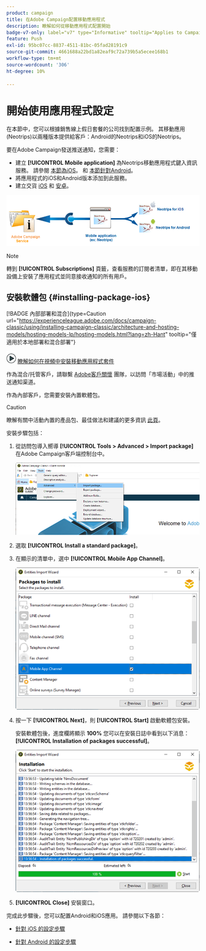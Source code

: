 ```yaml
---
product: campaign
title: 在Adobe Campaign配置移動應用程式
description: 瞭解如何從移動應用程式配置開始
badge-v7-only: label="v7" type="Informative" tooltip="Applies to Campaign Classic v7 only"
feature: Push
exl-id: 95bc07cc-8837-4511-81bc-05fad28191c9
source-git-commit: 4661688a22bd1a82eaf9c72a739b5a5ecee168b1
workflow-type: tm+mt
source-wordcount: '306'
ht-degree: 10%

---
```


# 開始使用應用程式設定



在本節中，您可以根據銷售線上假日套餐的公司找到配置示例。 其移動應用(Neotrips)以兩種版本提供給客戶：Android的Neotrips和iOS的Neotrips。

要在Adobe Campaign發送推送通知，您需要：

* 建立 **[!UICONTROL Mobile application]** 為Neotrips移動應用程式鍵入資訊服務。 請參閱 [本節為iOS](configuring-the-mobile-application.md#configuring-ios-service)。 和 [本節針對Android](configuring-the-mobile-application-android.md#configuring-android-service)。
* 將應用程式的iOS和Android版本添加到此服務。
* 建立交貨 [iOS](create-notifications-ios.md) 和 [安卓](create-notifications-android.md)。

![](assets/nmac_service_diagram.png)

>[!NOTE]
>
>轉到 **[!UICONTROL Subscriptions]** 頁籤，查看服務的訂閱者清單，即在其移動設備上安裝了應用程式並同意接收通知的所有用戶。

## 安裝軟體包 {#installing-package-ios}

[!BADGE 內部部署和混合]{type=Caution url="https://experienceleague.adobe.com/docs/campaign-classic/using/installing-campaign-classic/architecture-and-hosting-models/hosting-models-lp/hosting-models.html?lang=zh-Hant" tooltip="僅適用於本地部署和混合部署"}

![](assets/do-not-localize/how-to-video.png) [瞭解如何在視頻中安裝移動應用程式套件](https://experienceleague.adobe.com/docs/campaign-classic-learn/tutorials/sending-messages/push-channel/installing-the-mobile-app-channel.html#sending-messages)

作為混合/托管客戶，請聯繫 [Adobe客戶關懷](https://helpx.adobe.com/tw/enterprise/admin-guide.html/enterprise/using/support-for-experience-cloud.ug.html) 團隊，以訪問「市場活動」中的推送通知渠道。

作為內部客戶，您需要安裝內置軟體包。

>[!CAUTION]
>
>瞭解有關中活動內置的產品包、最佳做法和建議的更多資訊 [此頁](../../installation/using/installing-campaign-standard-packages.md)。

安裝步驟包括：

1. 從訪問包導入嚮導 **[!UICONTROL Tools > Advanced > Import package]** 在Adobe Campaign客戶端控制台中。

   ![](assets/package_ios.png)

1. 選取 **[!UICONTROL Install a standard package]**。

1. 在顯示的清單中，選中 **[!UICONTROL Mobile App Channel]**。

   ![](assets/package_ios_2.png)

1. 按一下 **[!UICONTROL Next]**，則 **[!UICONTROL Start]** 啟動軟體包安裝。

   安裝軟體包後，進度欄將顯示 **100%** 您可以在安裝日誌中看到以下消息： **[!UICONTROL Installation of packages successful]**。

   ![](assets/package_ios_3.png)

1. **[!UICONTROL Close]** 安裝窗口。

完成此步驟後，您可以配置Android和iOS應用。
請參閱以下各節：

* [針對 iOS 的設定步驟](configuring-the-mobile-application.md)

* [針對 Android 的設定步驟](configuring-the-mobile-application-android.md)
